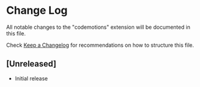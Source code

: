 # Change Log

All notable changes to the "codemotions" extension will be documented in this file.

Check [Keep a Changelog](http://keepachangelog.com/) for recommendations on how to structure this file.

## [Unreleased]

- Initial release